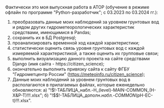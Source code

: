 Фактически это моя выпускная работа в ATOP (обучение в режиме офлайн по программе "Python-разработчик"; с 03.2023 по 03.2024 гг.):
1) преобразовать данные моих наблюдений за уровнем грунтовых вод и рядом других гидрометеорологических характеристик средствами, имеющимися в Pandas;
2) сохранить их в БД Postgresql;
3) проанализировать временной ход каждой характеристики;
4) статистически оценить связь уровня грунтовых вод с каждой измеряемой характеристикой, а также оценить их групповые связи;
5) выполнить визуализацию данного проекта на сайте средствами Django (имя сайта - https://citizen_science);
6) окончательно выполнить привязку сайта к сайту ФГБУ "Гидрометцентр России" (https://meteoinfo.ru/citizen_science);
7) Данные моих наблюдений за уровнем грунтовых вод в располагаются в прилагаемых файлах, которые еженедельно обновляются: а) "!$!-ТАБЛИЦА_набл.-H_(level)-MAIN-COMMON_(H-X&P-T)!!!.xlsx";
б) "!$$!-ТАБЛИЦА_дополн._набл.-COMMON_(pH-EC-t)!!!.xlsx". 
